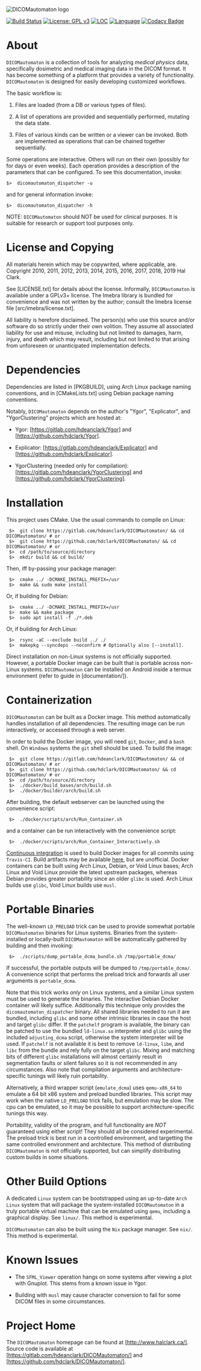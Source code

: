 
![DICOMautomaton logo](artifacts/logos/DCMA_cycle_opti.svg)

[![Build Status](https://travis-ci.com/hdclark/DICOMautomaton.svg?branch=master)](https://travis-ci.com/hdclark/DICOMautomaton)
[![License: GPL v3](https://img.shields.io/badge/License-GPLv3-blue.svg)](https://www.gnu.org/licenses/gpl-3.0)
[![LOC](https://tokei.rs/b1/gitlab/hdeanclark/DICOMautomaton)](https://gitlab.com/hdeanclark/DICOMautomaton)
[![Language](https://img.shields.io/github/languages/top/hdclark/DICOMautomaton.svg)](https://gitlab.com/hdeanclark/DICOMautomaton)
[![Codacy Badge](https://api.codacy.com/project/badge/Grade/1ac93861be524c7f9f18324b64960f28)](https://www.codacy.com/app/hdclark/DICOMautomaton?utm_source=github.com&amp;utm_medium=referral&amp;utm_content=hdclark/DICOMautomaton&amp;utm_campaign=Badge_Grade)

# About

`DICOMautomaton` is a collection of tools for analyzing *medical physics* data,
specifically dosimetric and medical imaging data in the DICOM format. It has
become something of a platform that provides a variety of functionality.
`DICOMautomaton` is designed for easily developing customized workflows.


The basic workflow is:

  1. Files are loaded (from a DB or various types of files).

  2. A list of operations are provided and sequentially performed, mutating the
     data state.

  3. Files of various kinds can be written or a viewer can be invoked. Both
     are implemented as operations that can be chained together sequentially.

Some operations are interactive. Others will run on their own (possibly for for
days or even weeks). Each operation provides a description of the parameters
that can be configured. To see this documentation, invoke:

    $>  dicomautomaton_dispatcher -u

and for general information invoke:

    $>  dicomautomaton_dispatcher -h

NOTE: `DICOMautomaton` should NOT be used for clinical purposes. It is suitable
for research or support tool purposes only.


# License and Copying

All materials herein which may be copywrited, where applicable, are. Copyright
2010, 2011, 2012, 2013, 2014, 2015, 2016, 2017, 2018, 2019 Hal Clark.

See [LICENSE.txt] for details about the license. Informally, `DICOMautomaton` is
available under a GPLv3+ license. The Imebra library is bundled for convenience
and was not written by the author; consult the Imebra license file
[src/imebra/license.txt].

All liability is herefore disclaimed. The person(s) who use this source and/or
software do so strictly under their own volition. They assume all associated
liability for use and misuse, including but not limited to damages, harm,
injury, and death which may result, including but not limited to that arising
from unforeseen or unanticipated implementation defects.


# Dependencies

Dependencies are listed in [PKGBUILD], using Arch Linux package
naming conventions, and in [CMakeLists.txt] using Debian package naming
conventions.

Notably, `DICOMautomaton` depends on the author's "Ygor", "Explicator", 
and "YgorClustering" projects which are hosted at:

  - Ygor: [https://gitlab.com/hdeanclark/Ygor] and
    [https://github.com/hdclark/Ygor].

  - Explicator: [https://gitlab.com/hdeanclark/Explicator] and
    [https://github.com/hdclark/Explicator].

  - YgorClustering (needed only for compilation):
    [https://gitlab.com/hdeanclark/YgorClustering] and
    [https://github.com/hdclark/YgorClustering].

  
# Installation

This project uses CMake. Use the usual commands to compile on Linux:

     $>  git clone https://gitlab.com/hdeanclark/DICOMautomaton/ && cd DICOMautomaton/ # or
     $>  git clone https://github.com/hdclark/DICOMautomaton/ && cd DICOMautomaton/ # or
     $>  cd /path/to/source/directory
     $>  mkdir build && cd build/

Then, iff by-passing your package manager:

     $>  cmake ../ -DCMAKE_INSTALL_PREFIX=/usr
     $>  make && sudo make install

Or, if building for Debian:

     $>  cmake ../ -DCMAKE_INSTALL_PREFIX=/usr
     $>  make && make package
     $>  sudo apt install -f ./*.deb

Or, if building for Arch Linux:

     $>  rsync -aC --exclude build ../ ./
     $>  makepkg --syncdeps --noconfirm # Optionally also [--install].

Direct installation on non-Linux systems is not officially supported. However, a
portable Docker image can be built that is portable across non-Linux systems.
`DICOMautomaton` can be installed on Android inside a termux environment
(refer to guide in [documentation/]).


# Containerization

`DICOMautomaton` can be built as a Docker image. This method automatically
handles installation of all dependencies. The resulting image can be run
interactively, or accessed through a web server.

In order to build the Docker image, you will need `git`, `Docker`, and a `bash`
shell. On `Windows` systems the `git` shell should be used. To build the image:

     $>  git clone https://gitlab.com/hdeanclark/DICOMautomaton/ && cd DICOMautomaton/ # or
     $>  git clone https://github.com/hdclark/DICOMautomaton/ && cd DICOMautomaton/ # or
     $>  cd /path/to/source/directory
     $>  ./docker/build_bases/arch/build.sh
     $>  ./docker/builder/arch/build.sh

After building, the default webserver can be launched using the convenience
script:

     $>  ./docker/scripts/arch/Run_Container.sh

and a container can be run interactively with the convenience script:

     $>  ./docker/scripts/arch/Run_Container_Interactively.sh

[Continuous integration](https://travis-ci.com/hdclark/DICOMautomaton) is used
to build Docker images for all commits using `Travis-CI`. Build artifacts may be
available [here](https://travis-ci.com/hdclark/DICOMautomaton), but are
unofficial. Docker containers can be built using Arch Linux, Debian, or Void
Linux bases; Arch Linux and Void Linux provide the latest upstream packages,
whereas Debian provides greater portability since an older `glibc` is used. Arch
Linux builds use `glibc`, Void Linux builds use `musl`.


# Portable Binaries

The well-known `LD_PRELOAD` trick can be used to provide somewhat portable
`DICOMautomaton` binaries for Linux systems. Binaries from the system-installed
or locally-built `DICOMautomaton` will be automatically gathered by building and
then invoking:

     $>  ./scripts/dump_portable_dcma_bundle.sh /tmp/portable_dcma/

If successful, the portable outputs will be dumped to `/tmp/portable_dcma/`. A
convenience script that performs the preload trick and forwards all user
arguments is `portable_dcma`.

Note that this trick works *only* on Linux systems, and a similar Linux system
must be used to generate the binaries. The interactive Debian Docker container
will likely suffice. Additionally this technique only provides the
`dicomautomaton_dispatcher` binary. All shared libraries needed to run it are
bundled, including `glibc` and some other intrinsic libraries in case the host
and target `glibc` differ. If the `patchelf` program is available, the binary
can be patched to use the bundled `ld-linux.so` interpreter and `glibc` using
the included `adjusting_dcma` script, otherwise the system interpreter will be
used. If `patchelf` is not available it is best to remove `ld-linux`, `libm`,
and `libc` from the bundle and rely fully on the target `glibc`. Mixing and
matching bits of different `glibc` installations will almost certainly result in
segmentation faults or silent failures so it is not recommended in any
circumstances. Also note that compilation arguments and architecture-specific
tunings will likely ruin portability. 

Alternatively, a third wrapper script (`emulate_dcma`) uses `qemu-x86_64` to
emulate a 64 bit x86 system and preload bundled libraries. This script may work
when the native `LD_PRELOAD` trick fails, but emulation may be slow. The cpu can
be emulated, so it may be possible to support architecture-specific tunings this
way.

Portability, validity of the program, and full functionality are *NOT*
guaranteed using either script! They should all be considered experimental. The
preload trick is best run in a controlled environment, and targetting the same
controlled environment and architecture. This method of distributing
`DICOMautomaton` is not officially supported, but can simplify distributing
custom builds in some situations. 

# Other Build Options

A dedicated `Linux` system can be bootstrapped using an up-to-date `Arch Linux`
system that will package the system-installed `DICOMautomaton` in a truly
portable virtual machine that can be emulated using `qemu`, including a
graphical display. See `linux/`. This method is experimental.

`DICOMautomaton` can also be built using the `Nix` package manager. See `nix/`.
This method is experimental.

# Known Issues

- The `SFML_Viewer` operation hangs on some systems after viewing a plot with
  Gnuplot. This stems from a known issue in Ygor. 

- Building with `musl` may cause character conversion to fail for some DICOM
  files in some circumstances.

# Project Home

The `DICOMautomaton` homepage can be found at [http://www.halclark.ca/]. Source
code is available at [https://gitlab.com/hdeanclark/DICOMautomaton/] and
[https://github.com/hdclark/DICOMautomaton/].


